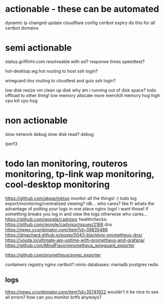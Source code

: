 # actionable - these can be automated
dynamic ip changed
    update cloudflare config
certbot expiry
    do this for all certbot domains

# semi actionable
status.griffinht.com
    resolveable with ssl?
    response times
    speedtest?

hot-desktop.wg.hot
    routing to host
    ssh login?

wireguard
    dns
    routing to cloudtest and guix
        ssh login?

low disk
    resize vm
    clean up disk
    why am i running out of disk space? todo offload to other thing!
low memory
    allocate more mem/kill memory hog
high cpu
    kill cpu hog

# non actionable
slow network
    debug
slow disk read?
    debug






iperf3

# todo lan monitoring, routeros monitoring, tp-link wap monitoring, cool-desktop monitoring
https://github.com/akpw/mktxp
monitor all the things! :)
todo log export/monitoring/centralized viewing? idk... who cares? like fr whats the advantage of putting your logs in one place
    nginx logs! i want those!
    if something breaks you log in and view the logs
    otherwise who cares...
https://github.com/google/cadvisor
healthchecks:
    https://github.com/google/cadvisor/issues/2166
dns https://news.ycombinator.com/item?id=39835488
https://dmachard.github.io/posts/0043-blackbox-prometheus-dns/
https://voxda.io/ultimate-api-uptime-with-prometheus-and-grafana/
https://github.com/MindFlavor/prometheus_wireguard_exporter



https://github.com/prometheus/snmp_exporter

containers
    registry
    nginx
    certbot?
    minio
    databases:
        mariadb
        postgres
        redis

## logs
https://news.ycombinator.com/item?id=35741922
wouldn't it be nice to see all errors? how can you monitor brtfs anyways?
